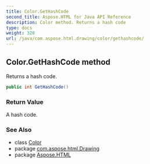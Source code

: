 ```yaml
---
title: Color.GetHashCode
second_title: Aspose.HTML for Java API Reference
description: Color method. Returns a hash code
type: docs
weight: 320
url: /java/com.aspose.html.drawing/color/gethashcode/
---
```

## Color.GetHashCode method

Returns a hash code.

```java
public int GetHashCode()
```

### Return Value

A hash code.

### See Also

* class [Color](../)
* package [com.aspose.html.Drawing](../../color/)
* package [Aspose.HTML](../../../)
